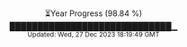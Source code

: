 <p align="center">
⏳Year Progress (98.84 %) <br>
█████████████████████████████▁ <br>
<sub>Updated: Wed, 27 Dec 2023 18:19:49 GMT</sub>
</p>


